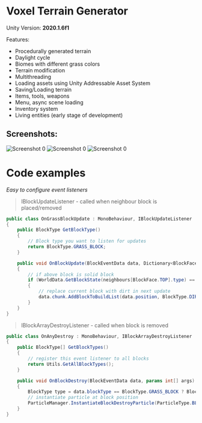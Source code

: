  # Voxel Terrain Generator
Unity Version: **2020.1.6f1**

Features:
* Procedurally generated terrain
* Daylight cycle
* Biomes with different grass colors
* Terrain modification
* Multithreading
* Loading assets using Unity Addressable Asset System
* Saving/Loading terrain 
* Items, tools, weapons
* Menu, async scene loading
* Inventory system
* Living entities (early stage of development)

## Screenshots:
![Screenshot 0](https://michalczemierowski.github.io/img/screenshots/voxel_terrain_generator_0.jpg)
![Screenshot 0](https://michalczemierowski.github.io/img/screenshots/voxel_terrain_generator_1.jpg)
![Screenshot 0](https://michalczemierowski.github.io/img/screenshots/voxel_terrain_generator_2.jpg)

# Code examples
*Easy to configure event listeners*

> IBlockUpdateListener - called when neighbour block is placed/removed

```csharp
public class OnGrassBlockUpdate : MonoBehaviour, IBlockUpdateListener
{
    public BlockType GetBlockType()
    {
	    // Block type you want to listen for updates
        return BlockType.GRASS_BLOCK;
    }

    public void OnBlockUpdate(BlockEventData data, Dictionary<BlockFace, BlockEventData> neighbours, params int[] args)
    {
        // if above block is solid block
        if (WorldData.GetBlockState(neighbours[BlockFace.TOP].type) == BlockState.SOLID)
        {
            // replace current block with dirt in next update
            data.chunk.AddBlockToBuildList(data.position, BlockType.DIRT);
        }
    }
}
```

> IBlockArrayDestroyListener - called when block is removed

```csharp
public class OnAnyDestroy : MonoBehaviour, IBlockArrayDestroyListener
{
    public BlockType[] GetBlockTypes()
    {
        // register this event listener to all blocks
        return Utils.GetAllBlockTypes();
    }

    public void OnBlockDestroy(BlockEventData data, params int[] args)
    {
        BlockType type = data.blockType == BlockType.GRASS_BLOCK ? BlockType.DIRT : data.blockType;
        // instantiate particle at block position
        ParticleManager.InstantiateBlockDestroyParticle(ParticleType.BLOCK_DESTROY_PARTICLE, data.WorldPosition, type);
    }
}
```
